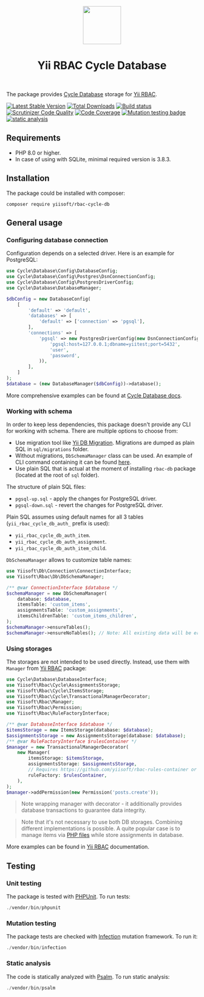 <p align="center">
    <a href="https://github.com/yiisoft" target="_blank">
        <img src="https://github.com/yiisoft.png" height="100px">
    </a>
    <h1 align="center">Yii RBAC Cycle Database</h1>
    <br>
</p>

The package provides [Cycle Database](https://github.com/cycle/database) storage for [Yii RBAC](https://github.com/yiisoft/rbac).

[![Latest Stable Version](https://poser.pugx.org/yiisoft/rbac-cycle-db/v/stable.png)](https://packagist.org/packages/yiisoft/rbac-cycle-db)
[![Total Downloads](https://poser.pugx.org/yiisoft/rbac-cycle-db/downloads.png)](https://packagist.org/packages/yiisoft/rbac-cycle-db)
[![Build status](https://github.com/yiisoft/rbac-cycle-db/workflows/build/badge.svg)](https://github.com/yiisoft/rbac-cycle-db/actions?query=workflow%3Abuild)
[![Scrutinizer Code Quality](https://scrutinizer-ci.com/g/yiisoft/rbac-cycle-db/badges/quality-score.png?b=master)](https://scrutinizer-ci.com/g/yiisoft/rbac-cycle-db/?branch=master)
[![Code Coverage](https://scrutinizer-ci.com/g/yiisoft/rbac-cycle-db/badges/coverage.png?b=master)](https://scrutinizer-ci.com/g/yiisoft/rbac-cycle-db/?branch=master)
[![Mutation testing badge](https://img.shields.io/endpoint?style=flat&url=https%3A%2F%2Fbadge-api.stryker-mutator.io%2Fgithub.com%2Fyiisoft%2Frbac-cycle-db%2Fmaster)](https://dashboard.stryker-mutator.io/reports/github.com/yiisoft/rbac-cycle-db/master)
[![static analysis](https://github.com/yiisoft/rbac-cycle-db/workflows/static%20analysis/badge.svg)](https://github.com/yiisoft/rbac-cycle-db/actions?query=workflow%3A%22static+analysis%22)

## Requirements

- PHP 8.0 or higher.
- In case of using with SQLite, minimal required version is 3.8.3.

## Installation

The package could be installed with composer:

```shell
composer require yiisoft/rbac-cycle-db
```

## General usage

### Configuring database connection

Configuration depends on a selected driver. Here is an example for PostgreSQL:

```php
use Cycle\Database\Config\DatabaseConfig;
use Cycle\Database\Config\Postgres\DsnConnectionConfig;
use Cycle\Database\Config\PostgresDriverConfig;
use Cycle\Database\DatabaseManager;

$dbConfig = new DatabaseConfig(
    [
        'default' => 'default',
        'databases' => [
            'default' => ['connection' => 'pgsql'],
        ],
        'connections' => [
            'pgsql' => new PostgresDriverConfig(new DsnConnectionConfig(
                'pgsql:host=127.0.0.1;dbname=yiitest;port=5432',
                'user',
                'password',
            )),
        ],
    ]
);
$database = (new DatabaseManager($dbConfig))->database();
```

More comprehensive examples can be found at
[Cycle Database docs](https://cycle-orm.dev/docs/database-configuration#declare-connection).

### Working with schema

In order to keep less dependencies, this package doesn't provide any CLI for working with schema. There are multiple
options to choose from:

- Use migration tool like [Yii DB Migration](https://github.com/yiisoft/yii-db-migration). Migrations are dumped as
  plain SQL in `sql/migrations` folder.
- Without migrations, `DbSchemaManager` class can be used. An example of CLI command containing it can be found
  [here](examples/Command/RbacCycleInit.php).
- Use plain SQL that is actual at the moment of installing `rbac-db` package (located at the root of `sql` folder).

The structure of plain SQL files:

- `pgsql-up.sql` - apply the changes for PostgreSQL driver.
- `pgsql-down.sql` - revert the changes for PostgreSQL driver.

Plain SQL assumes using default names for all 3 tables (`yii_rbac_cycle_db_auth_` prefix is used):

- `yii_rbac_cycle_db_auth_item`.
- `yii_rbac_cycle_db_auth_assignment`.
- `yii_rbac_cycle_db_auth_item_child`.

`DbSchemaManager` allows to customize table names:

```php
use Yiisoft\Db\Connection\ConnectionInterface;
use Yiisoft\Rbac\Db\DbSchemaManager;

/** @var ConnectionInterface $database */
$schemaManager = new DbSchemaManager(
    database: $database,
    itemsTable: 'custom_items',
    assignmentsTable: 'custom_assignments',    
    itemsChildrenTable: 'custom_items_children',
);
$schemaManager->ensureTables();
$schemaManager->ensureNoTables(); // Note: All existing data will be erased.
```

### Using storages

The storages are not intended to be used directly. Instead, use them with `Manager` from
[Yii RBAC](https://github.com/yiisoft/rbac) package:

```php
use Cycle\Database\DatabaseInterface;
use Yiisoft\Rbac\Cycle\AssignmentsStorage;
use Yiisoft\Rbac\Cycle\ItemsStorage;
use Yiisoft\Rbac\Cycle\TransactionalManagerDecorator;
use Yiisoft\Rbac\Manager;
use Yiisoft\Rbac\Permission;
use Yiisoft\Rbac\RuleFactoryInterface;

/** @var DatabaseInterface $database */
$itemsStorage = new ItemsStorage(database: $database);
$assignmentsStorage = new AssignmentsStorage(database: $database);
/** @var RuleFactoryInterface $rulesContainer */
$manager = new TransactionalManagerDecorator(
    new Manager(
        itemsStorage: $itemsStorage, 
        assignmentsStorage: $assignmentsStorage,
        // Requires https://github.com/yiisoft/rbac-rules-container or other compatible factory.
        ruleFactory: $rulesContainer,
    ),
);
$manager->addPermission(new Permission('posts.create'));
```

> Note wrapping manager with decorator - it additionally provides database transactions to guarantee data integrity.

> Note that it's not necessary to use both DB storages. Combining different implementations is possible. A quite popular 
> case is to manage items via [PHP files](https://github.com/yiisoft/rbac-php) while store assignments in database.

More examples can be found in [Yii RBAC](https://github.com/yiisoft/rbac) documentation.

## Testing

### Unit testing

The package is tested with [PHPUnit](https://phpunit.de/). To run tests:

```php
./vendor/bin/phpunit
```

### Mutation testing

The package tests are checked with [Infection](https://infection.github.io/) mutation framework. To run it:

```php
./vendor/bin/infection
```

### Static analysis

The code is statically analyzed with [Psalm](https://psalm.dev). To run static analysis:

```php
./vendor/bin/psalm
```
